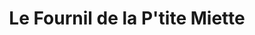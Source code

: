 ---
title: "Le Fournil de la P'tite Miette"
url: /breres/le-fournil-de-la-ptite-miette/
shop: boulangerie
---